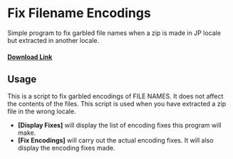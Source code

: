 # Fix Filename Encodings
Simple program to fix garbled file names when a zip is made in JP locale but extracted in another locale.

#### [Download Link](https://ci.appveyor.com/project/wcko87/fix-filename-encodings/build/artifacts)

## Usage
This is a script to fix garbled encodings of FILE NAMES. It does not affect the contents of the files. This script is used when you have extracted a zip file in the wrong locale.
- **[Display Fixes]** will display the list of encoding fixes this program will make.
- **[Fix Encodings]** will carry out the actual encoding fixes. It will also display the encoding fixes made.
